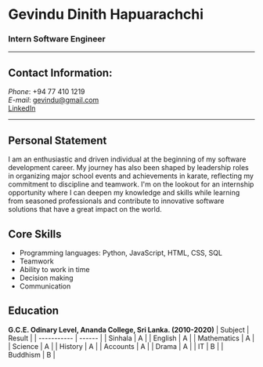 # Gevindu Dinith Hapuarachchi
### Intern Software Engineer
----
## Contact Information:     
_Phone_: +94 77 410 1219     
_E-mail_: gevindu@gmail.com     
[LinkedIn]()

----
## Personal Statement    
I am an enthusiastic and driven individual at
the beginning of my software development
career. My journey has also been shaped by
leadership roles in organizing major school
events and achievements in karate,
reflecting my commitment to discipline and
teamwork. I'm on the lookout for an
internship opportunity where I can deepen
my knowledge and skills while learning from
seasoned professionals and contribute to
innovative software solutions that have a
great impact on the world.

## Core Skills
* Programming languages: Python, JavaScript, HTML, CSS, SQL
* Teamwork
* Ability to work in time
* Decision making
* Communication

## Education
**G.C.E. Odinary Level, Ananda College, Sri Lanka. (2010-2020)**
| Subject     | Result |
| ----------- | ------ |
| Sinhala     |    A   |
| English     |    A   |
| Mathematics |    A   |
| Science     |    A   |
| History     |    A   |
| Accounts    |    A   |
| Drama       |    A   |
| IT          |    B   |
| Buddhism    |    B   |
